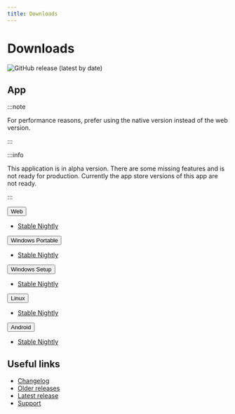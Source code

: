 ```yaml
---
title: Downloads
---
```


# Downloads

![GitHub release (latest by date)](https://img.shields.io/github/v/release/LinwoodCloud/butterfly?style=for-the-badge)

## App

:::note

For performance reasons, prefer using the native version instead of the web version.

:::

:::info

This application is in alpha version. There are some missing features and is not ready for production.
Currently the app store versions of this app are not ready.

:::

<div className="row margin-bottom--lg padding--sm">
<div className="dropdown dropdown--hoverable margin--sm">
  <button className="button button--outline button--primary">Web</button>
  <ul className="dropdown__menu">
    <li>
      <a className="dropdown__link" href="https://butterfly.linwood.dev">
        Stable
      </a>
      <a className="dropdown__link" href="https://preview.butterfly.linwood.dev">
        Nightly
      </a>
    </li>
  </ul>
</div>
<div className="dropdown dropdown--hoverable margin--sm">
  <button className="button button--outline button--info">Windows Portable</button>
  <ul className="dropdown__menu">
    <li>
      <a className="dropdown__link" href="https://github.com/LinwoodCloud/butterfly/releases/download/stable/windows.zip">
        Stable
      </a>
      <a className="dropdown__link" href="https://github.com/LinwoodCloud/butterfly/releases/download/nightly/windows.zip">
        Nightly
      </a>
    </li>
  </ul>
</div>
<div className="dropdown dropdown--hoverable margin--sm">
  <button className="button button--outline button--info">Windows Setup</button>
  <ul className="dropdown__menu">
    <li>
      <a className="dropdown__link" href="https://github.com/LinwoodCloud/butterfly/releases/download/stable/Butterfly-Setup.exe">
        Stable
      </a>
      <a className="dropdown__link" href="https://github.com/LinwoodCloud/butterfly/releases/download/nightly/Butterfly-Setup.exe">
        Nightly
      </a>
    </li>
  </ul>
</div>
<div className="dropdown dropdown--hoverable margin--sm">
  <button className="button button--outline button--info">Linux</button>
  <ul className="dropdown__menu">
    <li>
      <a className="dropdown__link" href="https://github.com/LinwoodCloud/butterfly/releases/download/stable/linux.zip">
        Stable
      </a>
      <a className="dropdown__link" href="https://github.com/LinwoodCloud/butterfly/releases/download/nightly/linux.zip">
        Nightly
      </a>
    </li>
  </ul>
</div>
<div className="dropdown dropdown--hoverable margin--sm">
  <button className="button button--outline button--warning">Android</button>
  <ul className="dropdown__menu">
    <li>
      <a className="dropdown__link" href="https://github.com/LinwoodCloud/butterfly/releases/download/stable/app-release.apk">
        Stable
      </a>
      <a className="dropdown__link" href="https://github.com/LinwoodCloud/butterfly/releases/download/nightly/app-release.apk">
        Nightly
      </a>
    </li>
  </ul>
</div>
</div>

## Useful links

- [Changelog](changelog)
- [Older releases](https://github.com/LinwoodCloud/butterfly/releases)
- [Latest release](https://github.com/LinwoodCloud/butterfly/releases/latest)
- [Support](https://discord.linwood.dev)